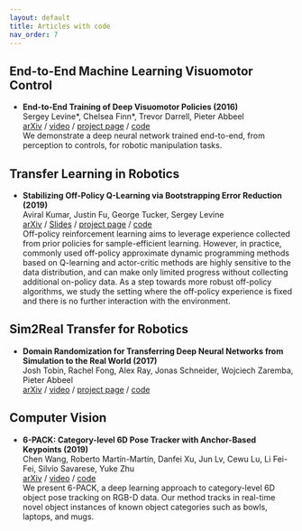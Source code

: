 ```yaml
---
layout: default
title: Articles with code
nav_order: 7
---
```


## End-to-End Machine Learning Visuomotor Control

* **End-to-End Training of Deep Visuomotor Policies (2016)**  
Sergey Levine*, Chelsea Finn*, Trevor Darrell, Pieter Abbeel  
[arXiv](https://arxiv.org/abs/1504.00702) / [video](https://sites.google.com/site/visuomotorpolicy/) / [project page](http://rll.berkeley.edu/deeplearningrobotics) / [code](http://rll.berkeley.edu/gps)  
We demonstrate a deep neural network trained end-to-end, from perception to controls, for robotic manipulation tasks.

## Transfer Learning in Robotics

* **Stabilizing Off-Policy Q-Learning via Bootstrapping Error Reduction (2019)**  
Aviral Kumar, Justin Fu, George Tucker, Sergey Levine  
[arXiv](https://arxiv.org/pdf/1906.00949.pdf) / [Slides](https://sites.google.com/view/bear-off-policyrl) / [project page](https://bair.berkeley.edu/blog/2019/12/05/bear/) / [code](https://github.com/aviralkumar2907/BEAR)  
Off-policy reinforcement learning aims to leverage experience collected from prior policies for sample-efficient learning. However, in practice, commonly used off-policy approximate dynamic programming methods based on Q-learning and actor-critic methods are highly sensitive to the data distribution, and can make only limited progress without collecting additional on-policy data. As a step towards more robust off-policy algorithms, we study the setting where the off-policy experience is fixed and there is no further interaction with the environment.

## Sim2Real Transfer for Robotics

* **Domain Randomization for Transferring Deep Neural Networks from Simulation to the Real World (2017)**  
Josh Tobin, Rachel Fong, Alex Ray, Jonas Schneider, Wojciech Zaremba, Pieter Abbeel  
[arXiv](https://arxiv.org/pdf/1703.06907.pdf) / [video](https://sites.google.com/site/visuomotorpolicy/) / [project page](http://rll.berkeley.edu/deeplearningrobotics) / [code](http://rll.berkeley.edu/gps)

## Computer Vision

* **6-PACK: Category-level 6D Pose Tracker with Anchor-Based Keypoints (2019)**  
Chen Wang, Roberto Martín-Martín, Danfei Xu, Jun Lv, Cewu Lu, Li Fei-Fei, Silvio Savarese, Yuke Zhu  
[arXiv](https://arxiv.org/abs/1910.10750) / [video](https://www.youtube.com/watch?v=INBjNZsnfy4&amp=&utm_campaign=The+Batch&amp=&utm_source=hs_email&amp=&utm_medium=email&amp=&utm_content=83935678&amp=&_hsenc=p2ANqtz-_JTX44Tr5rxTZtiAyi9Prra5Tk8FcYYC0_yU9iMuEPrxEQYXkF_nfE8WYcwDG6F445skSBH6Drt7EsyR-OlBffxYvBjw&amp=&_hsmi=83935678) / [code](https://github.com/j96w/6-PACK)  
We present 6-PACK, a deep learning approach to category-level 6D object pose tracking on RGB-D data. Our method tracks in real-time novel object instances of known object categories such as bowls, laptops, and mugs.
